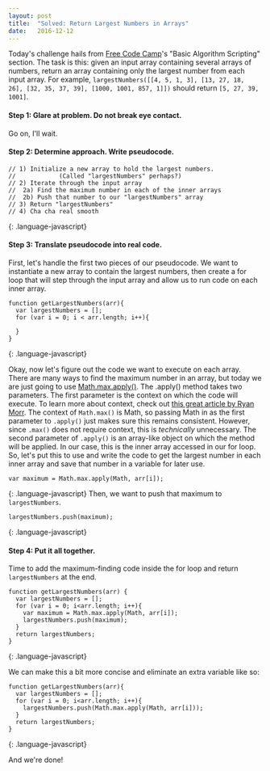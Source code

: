 ```yaml
---
layout: post
title:  "Solved: Return Largest Numbers in Arrays"
date:   2016-12-12
---
```


Today's challenge hails from [Free Code Camp](https://www.freecodecamp.com/)'s "Basic Algorithm Scripting" section. The task is this: given an input array containing several arrays of numbers, return an array containing only the largest number from each input array. For example, `largestNumbers([[4, 5, 1, 3], [13, 27, 18, 26], [32, 35, 37, 39], [1000, 1001, 857, 1]])` should return `[5, 27, 39, 1001]`.

#### Step 1: Glare at problem. Do not break eye contact.
Go on, I'll wait.

#### Step 2: Determine approach. Write pseudocode.
```
// 1) Initialize a new array to hold the largest numbers.
//            (Called "largestNumbers" perhaps?)
// 2) Iterate through the input array
//  2a) Find the maximum number in each of the inner arrays
//  2b) Push that number to our "largestNumbers" array
// 3) Return "largestNumbers"
// 4) Cha cha real smooth
```
{: .language-javascript}

#### Step 3: Translate pseudocode into real code.
First, let's handle the first two pieces of our pseudocode. We want to instantiate a new array to contain the largest numbers, then create a for loop that will step through the input array and allow us to run code on each inner array.
```
function getLargestNumbers(arr){
  var largestNumbers = [];
  for (var i = 0; i < arr.length; i++){

  }
}
```
{: .language-javascript}

Okay, now let's figure out the code we want to execute on each array.
There are many ways to find the maximum number in an array, but today we are just going to use [Math.max](https://developer.mozilla.org/en-US/docs/Web/JavaScript/Reference/Global_Objects/Math/max)[.apply()](https://developer.mozilla.org/en-US/docs/Web/JavaScript/Reference/Global_Objects/Function/apply). The .apply() method takes two parameters. The first parameter is the context on which the code will execute. To learn more about context, check out [this great article by Ryan Morr](http://ryanmorr.com/understanding-scope-and-context-in-javascript/). The context of `Math.max()` is Math, so passing Math in as the first parameter to `.apply()` just makes sure this remains consistent. However, since `.max()` does not require context, this is *technically* unnecessary. The second parameter of `.apply()` is an array-like object on which the method will be applied. In our case, this is the inner array accessed in our for loop. So, let's put this to use and write the code to get the largest number in each inner array and save that number in a variable for later use.
```
var maximum = Math.max.apply(Math, arr[i]);
```
{: .language-javascript}
Then, we want to push that maximum to `largestNumbers`.
```
largestNumbers.push(maximum);
```
{: .language-javascript}

#### Step 4: Put it all together.
Time to add the maximum-finding code inside the for loop and return `largestNumbers` at the end.
```
function getLargestNumbers(arr) {
  var largestNumbers = [];
  for (var i = 0; i<arr.length; i++){
    var maximum = Math.max.apply(Math, arr[i]);
    largestNumbers.push(maximum);
  }
  return largestNumbers;
}
```
{: .language-javascript}

We can make this a bit more concise and eliminate an extra variable like so:
```
function getLargestNumbers(arr){
  var largestNumbers = [];
  for (var i = 0; i<arr.length; i++){
    largestNumbers.push(Math.max.apply(Math, arr[i]));
  }
  return largestNumbers;
}
```
{: .language-javascript}

And we're done!

